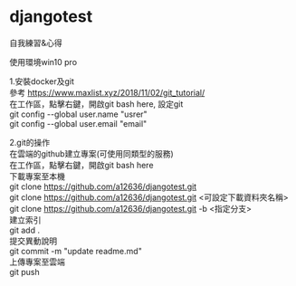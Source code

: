 # djangotest
自我練習&心得

使用環境win10 pro

1.安裝docker及git  
    參考 https://www.maxlist.xyz/2018/11/02/git_tutorial/  
    在工作區，點擊右鍵，開啟git bash here, 設定git  
        git config --global user.name "usrer"  
        git config --global user.email "email"  

2.git的操作  
	在雲端的github建立專案(可使用同類型的服務)  
	在工作區，點擊右鍵，開啟git bash here  
	下載專案至本機  
		git clone https://github.com/a12636/djangotest.git  
		git clone https://github.com/a12636/djangotest.git <可設定下載資料夾名稱>  
		git clone https://github.com/a12636/djangotest.git -b <指定分支>  
	建立索引  
		git add .  
	提交異動說明  
		git commit -m "update readme.md"  
	上傳專案至雲端  
		git push  